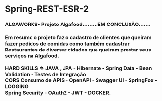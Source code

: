# Spring-REST-ESR-2
<h3>ALGAWORKS- Projeto Algafood.........EM CONCLUSÃO.......</h3>
<h3>Em resumo o projeto faz o cadastro de clientes que queiram fazer pedidos de comidas como também cadastrar Restaurantes de diversar cidades que queiram prestar seus
serviços na Algafood.</br></br>
HARD SKILLS  => JAVA , JPA - Hibernate - Spring Data - Bean Validation - Testes de Integração </BR>
CORS Consumo de APIS -  OpenAPI - Swagger UI - SpringFox - LOGGING </BR>
Spring Security - OAuth2 -  JWT - DOCKER.</BR>



